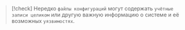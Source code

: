 
> [!check] 
> Нередко `файлы конфигураций` могут содержать `учётные записи целиком` или другую важную информацию о системе и её возможных `уязвимостях`.




